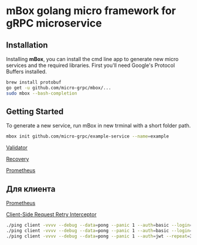 # mBox golang micro framework for gRPC microservice

## Installation

Installing **mBox**, you can install the cmd line app to generate new micro services and the required libraries. First you'll need Google's Protocol Buffers installed.

```bash
brew install protobuf
go get -u github.com/micro-grpc/mbox/...
sudo mbox --bash-completion
```

## Getting Started

To generate a new service, run mBox in new trminal with a short folder path.

```bash
mbox init github.com/micro-grpc/example-service --name=example
```


[Validator](https://github.com/mwitkow/go-proto-validators)

[Recovery](https://github.com/grpc-ecosystem/go-grpc-middleware/tree/master/recovery)

[Prometheus](https://github.com/grpc-ecosystem/go-grpc-prometheus)


## Для клиента

[Prometheus](https://github.com/grpc-ecosystem/go-grpc-prometheus)

[Client-Side Request Retry Interceptor](https://github.com/grpc-ecosystem/go-grpc-middleware/tree/master/retry)


```bash
./ping client -vvvv --debug --data=pong --panic 1 --auth=basic --login=dev --passwd=disabled --repeat=2
./ping client -vvvv --debug --data=pong --panic 1 --auth=basic --login=dev --passwd=12345678 --repeat=2
./ping client -vvvv --debug --data=pong --panic 1 --auth=jwt --repeat=3
```